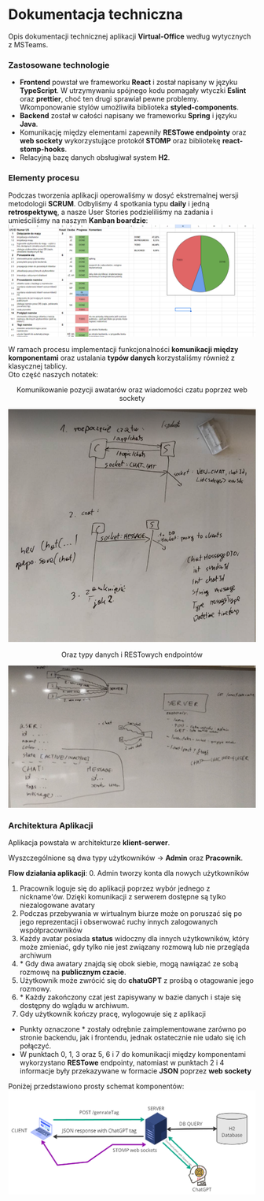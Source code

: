 # Dokumentacja techniczna

Opis dokumentacji technicznej aplikacji **Virtual-Office** według wytycznych z MSTeams.

### Zastosowane technologie

* **Frontend** powstał we frameworku **React** i został napisany w języku **TypeScript**. W utrzymywaniu spójnego kodu pomagały wtyczki **Eslint** oraz **prettier**, choć ten drugi sprawiał pewne problemy. Wkomponowanie stylów umożliwiła biblioteka **styled-components**.
* **Backend** został w całości napisany we frameworku **Spring** i języku **Java**. 
* Komunikację między elementami zapewniły **RESTowe endpointy** oraz **web sockety** wykorzystujące protokół **STOMP** oraz bibliotekę **react-stomp-hooks**.
* Relacyjną bazę danych obsługiwał system **H2**.

### Elementy procesu

Podczas tworzenia aplikacji operowaliśmy w dosyć ekstremalnej wersji metodologii **SCRUM**.
Odbyliśmy 4 spotkania typu **daily** i jedną **retrospektywę**, a nasze User Stories podzieliliśmy na zadania i umieściliśmy na naszym **Kanban boardzie**:
![img.png](../images/kanban_board.png)

W ramach procesu implementacji funkcjonalności **komunikacji między komponentami** oraz ustalania **typów danych** korzystaliśmy również z klasycznej tablicy.  
Oto część naszych notatek:
<p align="center">Komunikowanie pozycji awatarów oraz wiadomości czatu poprzez web sockety</p>

![img.png](../images/web_sockets_communication.png)

<p align="center">Oraz typy danych i RESTowych endpointów </p>

![img.png](../images/rest_endpoints_and_data_types.png)



### Architektura Aplikacji
Aplikacja powstała w architekturze **klient-serwer**.  

Wyszczególnione są dwa typy użytkowników &rarr; **Admin** oraz **Pracownik**.

**Flow działania aplikacji**:
0. Admin tworzy konta dla nowych użytkowników
1. Pracownik loguje się do aplikacji poprzez wybór jednego z nickname'ów. Dzięki komunikacji z serwerem dostępne są tylko niezalogowane avatary
2. Podczas przebywania w wirtualnym biurze może on poruszać się po jego reprezentacji i obserwować ruchy innych zalogowanych współpracowników
3. Każdy avatar posiada **status** widoczny dla innych użytkowników, który może zmieniać, gdy tylko nie jest związany rozmową lub nie przegląda archiwum
4. \* Gdy dwa awatary znajdą się obok siebie, mogą nawiązać ze sobą rozmowę na **publicznym czacie**.
5. Użytkownik może zwrócić się do **chatuGPT** z prośbą o otagowanie jego rozmowy.
6. \* Każdy zakończony czat jest zapisywany w bazie danych i staje się dostępny do wglądu w archiwum.
7. Gdy użytkownik kończy pracę, wylogowuje się z aplikacji

* Punkty oznaczone * zostały odrębnie zaimplementowane zarówno po stronie backendu, jak i frontendu, jednak ostatecznie nie udało się ich połączyć.
* W punktach 0, 1, 3 oraz 5, 6 i 7 do komunikacji między komponentami wykorzystano **RESTowe** endpointy, natomiast w punktach 2 i 4 informacje były przekazywane w formacie **JSON** poprzez **web sockety**  

Poniżej przedstawiono prosty schemat komponentów:  
![img.png](../images/architecture_components.png)